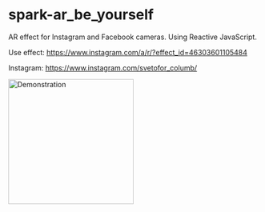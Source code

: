 # spark-ar_be_yourself
AR effect for Instagram and Facebook cameras. Using Reactive JavaScript.

Use effect: https://www.instagram.com/a/r/?effect_id=46303601105484

Instagram: https://www.instagram.com/svetofor_columb/

<img src="https://github.com/SvetoforColumb/spark-ar_be_yourself/blob/master/be%20yourself.gif" width="250" alt="Demonstration">
